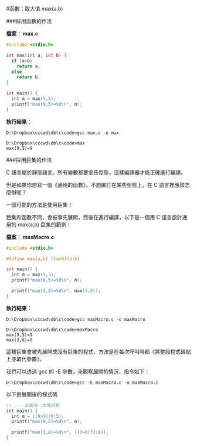 #函數：取大值 max(a,b)

###採用函數的作法

**檔案： max.c**

```c
#include <stdio.h>

int max(int a, int b) {
  if (a>b)
    return a;
  else
    return b;
}

int main() {
  int m = max(9,5);
  printf("max(9,5)=%d\n", m);
}
```

**執行結果：**

    D:\Dropbox\cccwd\db\c\code>gcc max.c -o max
    
    D:\Dropbox\cccwd\db\c\code>max
    max(9,5)=9
###採用巨集的作法

C 語言屬於靜態語言，所有變數都要宣告型態，這樣編譯器才能正確進行編譯。

但是如果你想寫一個《通用的函數》，不想綁訂在某些型態上，在 C 語言裡應該怎麼辦呢？

一個可能的方法是使用巨集！

巨集和函數不同，會被事先展開，然後在進行編譯，以下是一個用 C 語言設計通用的 max(a,b) 巨集的範例！

**檔案： maxMacro.c**

```c
#include <stdio.h>

#define max(a,b) ((a>b)?a:b)

int main() {
  int m = max(9,5);
  printf("max(9,5)=%d\n", m);

  printf("max(3,8)=%d\n", max(3,8));
}
```
**執行結果：**

    D:\Dropbox\cccwd\db\c\code>gcc maxMacro.c -o maxMacro

    D:\Dropbox\cccwd\db\c\code>maxMacro
    max(9,5)=9
    max(3,8)=8
這種巨集會被先展開成沒有巨集的程式，方法是在每次呼叫時都《將整段程式碼貼上並取代參數》。

我們可以透過 gcc 的 -E 參數，來觀察展開的情況，指令如下：

    D:\Dropbox\cccwd\db\c\code>gcc -E maxMacro.c -o maxMacro.i
以下是展開後的程式碼

```c
// ... 前面有一大堆註解
int main() {
  int m = ((9>5)?9:5);
  printf("max(9,5)=%d\n", m);

  printf("max(3,8)=%d\n", ((3>8)?3:8));
}
```